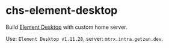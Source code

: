 # chs-element-desktop

Build [Element Desktop](https://github.com/vector-im/element-desktop) with custom home server.

Use: `Element Desktop v1.11.28`, server: `mtrx.intra.getzen.dev`.
